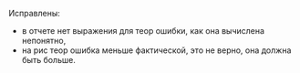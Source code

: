 Исправлены:
- в отчете нет выражения для теор ошибки, как она вычислена непонятно,
- на рис теор ошибка меньше фактической, это не верно, она должна быть больше.
